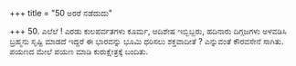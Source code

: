 +++
title = "50 ಅರರೆ ನಡೆದುದು"

+++
50. ಎಲೆಲೆ ! ಎರಡು ಕುಲಪರ್ವತಗಳು ಕೂರ್ಮ, ಆದಿಶೇಷ ಇಬ್ಬಿಬ್ಬರು, ಹದಿನಾರು ದಿಗ್ಗಜಗಳು ಅಳವಡಿಸಿ ಬ್ರಹ್ಮನು ಸೃಷ್ಟಿ ಮಾಡದೆ ಇದ್ದರೆ ಈ ಭಾರವನ್ನು ಭೂಮಿ ಧರಿಸಲು ಶಕ್ತವಾದೀತೆ ? ಎನ್ನುವಂತೆ ಕೌರವಸೇನೆ ಸಾಗಿತು. ಪಯಣದ ಮೇಲೆ ಪಯಣ ಮಾಡಿ ಕುರುಕ್ಷೇತ್ರಕ್ಕೆ ಬಂದಿತು.